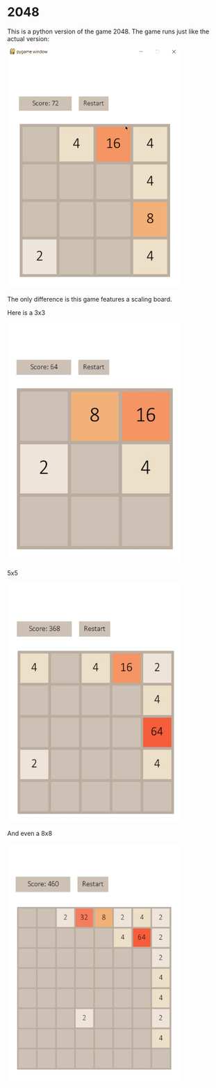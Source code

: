 # 2048

This is a python version of the game 2048. The game runs just like the actual version: 

<img src="./screenshots/gif.gif" alt="alt text" width="400" height="550">


The only difference is this game features a scaling board.

Here is a 3x3

<img src="./screenshots/3x3.JPG" alt="alt text" width="400" height="550">

5x5

<img src="./screenshots/5x5.JPG" alt="alt text" width="400" height="550">

And even a 8x8

<img src="./screenshots/8x8.JPG" alt="alt text" width="400" height="550">